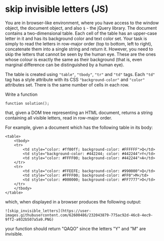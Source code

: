 # skip invisible letters (JS)

You are in browser-like environment, where you have access to the window object, the document 
object, and also ```$``` - the jQuery library. The document contains a two-dimensional table. Each cell of 
the table has an upper-case letter in it and has its background color and text color set. Your task is 
simply to read the letters in row-major order (top to bottom, left to right), concatenate them into a 
single string and return it. However, you need to skip the letters that cannot be seen by the human 
eye. These are the ones whose colour is exactly the same as their background (that is, even 
marginal difference can be distinguished by a human eye).

The table is created using ```"table"```, ```"tbody"```, ```"tr"``` and ```"td"``` tags. Each ```"td"``` tag has a style 
attribute with its CSS ```"background-color"``` and ```"color"``` attributes set. There is the same number 
of cells in each row.

Write a function

```function solution();```
	
that, given a DOM tree representing an HTML document, returns a string containing all visible letters, read 
in row-major order.

For example, given a document which has the following table in its body:

```
<table>
	<tbody>
	<tr>
		<td style="color: #ff00ff; background-color: #FFFFFF">Q</td>
		<td style="background-color: #442244; color: #442244">Y</td>
		<td style="color: #FFFF00; background-color: #442244">A</td>
	</tr>
	<tr>
		<td style="color: #FFEEFE; background-color: #990000">Q</td>
		<td style="color: #FFFF00; background-color: #FF0">M</td>
		<td style="color: #000000; background-color: #FF7777">O</td>
	</tr>
	</tbody>
</table>
```

which, when displayed in a browser produces the following output:
```
![skip_invisible_letters](https://user-images.githubusercontent.com/62600486/232043879-775ac92d-46c8-4ec9-9ff2-a932b507a5a9.PNG)
```
    
your function should return "QAQO" since the letters "Y" and "M" are invisible.
